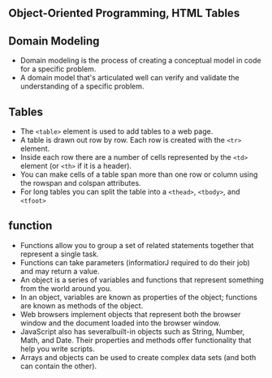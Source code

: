 ## Object-Oriented Programming, HTML Tables
## Domain Modeling
- Domain modeling is the process of creating a conceptual model in code for a specific problem. 
- A domain model that's articulated well can verify and validate the understanding of a specific problem.
## Tables
- The `<table>` element is used to add tables to a web page.
- A table is drawn out row by row. Each row is created with the `<tr>` element.
- Inside each row there are a number of cells represented by the `<td>` element (or `<th>` if it is a header).
- You can make cells of a table span more than one row or column using the rowspan and colspan attributes.
- For long tables you can split the table into a `<thead>`, `<tbody>`, and `<tfoot>`

## function 
- Functions allow you to group a set of related statements together that represent a single task. 
- Functions can take parameters (informatiorJ required to do their job) and may return a value. 
- An object is a series of variables and functions that represent something from the world around you. 
- In an object, variables are known as properties of the object; functions are known as methods of the object. 
- Web browsers implement objects that represent both the browser window and the document loaded into the browser window.
- JavaScript also has severalbuilt-in objects such as String, Number, Math, and Date. Their properties and methods offer functionality that help you write scripts. 
- Arrays and objects can be used to create complex data sets (and both can contain the other).